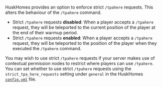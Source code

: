 HuskHomes provides an option to enforce strict `/tpahere` requests. This alters the behaviour of the `/tpahere` command.

* Strict `/tpahere` requests **disabled**: When a player accepts a `/tpahere` request, they will be teleported to the current position of the player at the end of their warmup period.
* Strict `/tpahere` requests **enabled**: When a player accepts a `/tpahere` request, they will be teleported to the position of the player when they executed the `/tpahere` command.

You may wish to use strict `/tpahere` requests if your server makes use of contextual permission nodes to restrict where players can use `/tpahere`. You can set whether to use strict `/tpahere` requests using the `strict_tpa_here_requests` setting under `general` in the HuskHomes [`config.yml`](config-files) file.